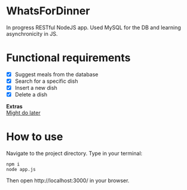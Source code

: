 # WhatsForDinner
In progress RESTful NodeJS app. Used MySQL for the DB and learning asynchronicity in JS.

# Functional requirements
- [x] Suggest meals from the database
- [x] Search for a specific dish
- [x] Insert a new dish
- [x] Delete a dish

**Extras** \
[Might do later](https://github.com/muhammadihabk/WhatsForDinner/blob/main/Extras.md)

# How to use
Navigate to the project directory. Type in your terminal:
```
npm i
node app.js
```
Then open http://localhost:3000/ in your browser.
